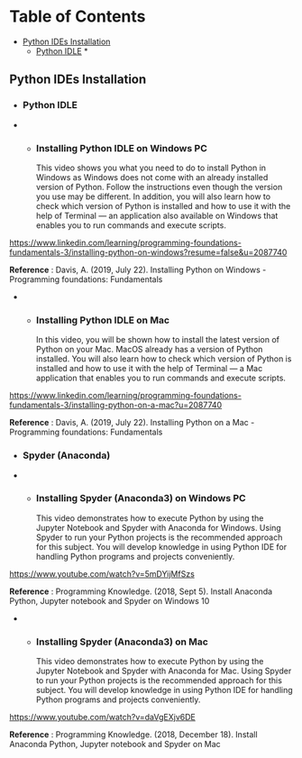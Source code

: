 # Table of Contents
* [Python IDEs Installation](#installation)
    * [Python IDLE](#idle)
        * 

## Python IDEs Installation <a name="installation"></a>

* ### Python IDLE <a name="idle"></a>

*
    * ### Installing Python IDLE on Windows PC
      This video shows you what you need to do to install Python in Windows as Windows does not come with an already
      installed version of Python. Follow the instructions even though the version you use may be different. In
      addition, you will also learn how to check which version of Python is installed and how to use it with the help of
      Terminal — an application also available on Windows that enables you to run commands and execute scripts.

https://www.linkedin.com/learning/programming-foundations-fundamentals-3/installing-python-on-windows?resume=false&u=2087740

**Reference** : Davis, A. (2019, July 22). Installing Python on Windows - Programming foundations: Fundamentals

*
    * ### Installing Python IDLE on Mac
      In this video, you will be shown how to install the latest version of Python on your Mac. MacOS already has a
      version of Python installed. You will also learn how to check which version of Python is installed and how to use
      it with the help of Terminal — a Mac application that enables you to run commands and execute scripts.

https://www.linkedin.com/learning/programming-foundations-fundamentals-3/installing-python-on-a-mac?u=2087740

**Reference** : Davis, A. (2019, July 22). Installing Python on a Mac - Programming foundations: Fundamentals

* ### Spyder (Anaconda)
*
    * ### Installing Spyder (Anaconda3) on Windows PC
      This video demonstrates how to execute Python by using the Jupyter Notebook and Spyder with Anaconda for Windows.
      Using Spyder to run your Python projects is the recommended approach for this subject. You will develop knowledge
      in using Python IDE for handling Python programs and projects conveniently.

https://www.youtube.com/watch?v=5mDYijMfSzs

**Reference** : Programming Knowledge. (2018, Sept 5). Install Anaconda Python, Jupyter notebook and Spyder on Windows 10

*
    * ### Installing Spyder (Anaconda3) on Mac
      This video demonstrates how to execute Python by using the Jupyter Notebook and Spyder with Anaconda for Mac.
      Using Spyder to run your Python projects is the recommended approach for this subject. You will develop knowledge
      in using Python IDE for handling Python programs and projects conveniently.

https://www.youtube.com/watch?v=daVgEXjv6DE

**Reference** : Programming Knowledge. (2018, December 18). Install Anaconda Python, Jupyter notebook and Spyder on Mac

